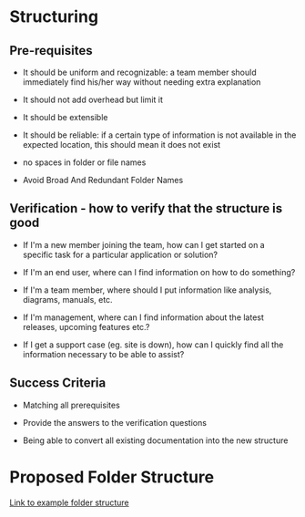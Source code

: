# Structuring

## Pre-requisites
- It should be uniform and recognizable: a team member should immediately find his/her way without needing extra explanation

- It should not add overhead but limit it

- It should be extensible

- It should be reliable: if a certain type of information is not available in the expected location, this should mean it does not exist

- no spaces in folder or file names

- Avoid Broad And Redundant Folder Names


## Verification - how to verify that the structure is good
- If I'm a new member joining the team, how can I get started on a specific task for a particular application or solution?

- If I'm an end user, where can I find information on how to do something?

- If I'm a team member, where should I put information like analysis, diagrams, manuals, etc.

- If I'm management, where can I find information about the latest releases, upcoming features etc.?

- If I get a support case (eg. site is down), how can I quickly find all the information necessary to be able to assist?


## Success Criteria
- Matching all prerequisites

- Provide the answers to the verification questions

- Being able to convert all existing documentation into the new structure


# Proposed Folder Structure
[Link to example folder structure](../structure/example/)
